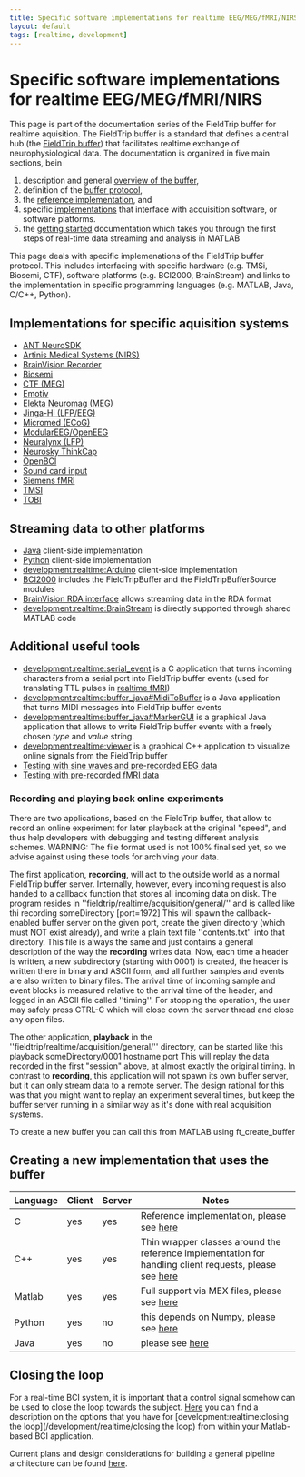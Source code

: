 ```yaml
---
title: Specific software implementations for realtime EEG/MEG/fMRI/NIRS
layout: default
tags: [realtime, development]
---
```


#  Specific software implementations for realtime EEG/MEG/fMRI/NIRS

This page is part of the documentation series of the FieldTrip buffer for realtime aquisition. The FieldTrip buffer is a standard that defines a central hub (the [FieldTrip buffer](/development/realtime)) that facilitates realtime exchange of neurophysiological data. The documentation is organized in five main sections, bein

1.  description and general [overview of the buffer](/development/realtime/buffer_overview),
2.  definition of the [buffer protocol](/development/realtime/buffer_protocol),
3.  the [ reference implementation](/development/realtime/reference_implementation ), and
4.  specific [implementations](/development/realtime/implementation) that interface with acquisition software, or software platforms.
5.  the [getting started](/getting_started/realtime) documentation which takes you through the first steps of real-time data streaming and analysis in MATLAB

This page deals with specific implemenations of the FieldTrip buffer protocol. This includes interfacing with specific hardware (e.g. TMSi, Biosemi, CTF), software platforms (e.g. BCI2000, BrainStream) and links to the implementation in specific programming languages (e.g. MATLAB, Java, C/C++, Python).

## Implementations for specific aquisition systems

*  [ANT NeuroSDK](/development/realtime/NeuroSDK)
*  [Artinis Medical Systems (NIRS)](/development/realtime/artinis)
*  [BrainVision Recorder](/development/realtime/rda)
*  [Biosemi](/development/realtime/Biosemi)
*  [CTF (MEG)](/development/realtime/CTF)
*  [Emotiv](/development/realtime/Emotiv)
*  [Elekta Neuromag (MEG)](/development/realtime/Neuromag)
*  [Jinga-Hi (LFP/EEG)](/development/realtime/jinga-hi)
*  [Micromed (ECoG)](/development/realtime/Micromed)
*  [ModularEEG/OpenEEG](/development/realtime/ModularEEG)
*  [Neuralynx (LFP)](/development/realtime/Neuralynx)
*  [Neurosky ThinkCap](/development/realtime/Neurosky)
*  [OpenBCI](/development/realtime/OpenBCI)
*  [Sound card input](/development/realtime/audio2ft)
*  [Siemens fMRI](/development/realtime/fmri)
*  [TMSI](/development/realtime/tmsi)
*  [TOBI](/development/realtime/tobi)

## Streaming data to other platforms

*  [Java](/development/realtime/buffer_java) client-side implementation
*  [Python](/development/realtime/buffer_python) client-side implementation
*  [development:realtime:Arduino](/development/realtime/Arduino) client-side implementation
*  [BCI2000](/development/realtime/bci2000) includes the FieldTripBuffer and the FieldTripBufferSource modules
*  [BrainVision RDA interface](/development/realtime/rda) allows streaming data in the RDA format
*  [development:realtime:BrainStream](/development/realtime/BrainStream) is directly supported through shared MATLAB code

## Additional useful tools

*  [development:realtime:serial_event](/development/realtime/serial_event) is a C application that turns incoming characters from a serial port into FieldTrip buffer events (used for translating TTL pulses in [realtime fMRI](/development/realtime/fmri))
*  [development:realtime:buffer_java#MidiToBuffer](/development/realtime/buffer_java#MidiToBuffer) is a Java application that turns MIDI messages into FieldTrip buffer events
*  [development:realtime:buffer_java#MarkerGUI](/development/realtime/buffer_java#MarkerGUI) is a graphical Java application that allows to write FieldTrip buffer events with a freely chosen *type* and *value* string.
*  [development:realtime:viewer](/development/realtime/viewer) is a graphical C++ application to visualize online signals from the FieldTrip buffer
*  [Testing with sine waves and pre-recorded EEG data](/development/realtime/eeg)
*  [Testing with pre-recorded fMRI data](/development/realtime/fmri#testing_with_pre-recorded_fmri_data)

### Recording and playing back online experiments

There are two applications, based on the FieldTrip buffer, that allow to record an online experiment for later playback at the original "speed", and thus help developers with debugging and testing different analysis schemes. WARNING: The file format used is not 100% finalised yet, so we advise
against using these tools for archiving your data.

The first application, **recording**, will act to the outside world as a normal FieldTrip buffer server. Internally, however, every incoming request is also handed to a callback function that stores all incoming data on disk. The program resides in ''fieldtrip/realtime/acquisition/general/'' and
is called like thi
    recording someDirectory [port=1972]
This will spawn the callback-enabled buffer server on the given port, create the given directory (which must NOT exist already), and write a plain text file ''contents.txt'' into that directory. This file is always the same and just contains a general description of the way the **recording** writes data.
Now, each time a header is written, a new subdirectory (starting with 0001) is created, the header is written there in binary and ASCII form, and all further samples and events are also written to binary files. The arrival time of incoming sample and event blocks is measured relative to the
arrival time of the header, and logged in an ASCII file called ''timing''. For stopping the operation, the user may safely press CTRL-C which will close down the server thread and close any open files.

The other application, **playback** in the ''fieldtrip/realtime/acquisition/general/'' directory, can be started like this
    playback someDirectory/0001 hostname port
This will replay the data recorded in the first "session" above, at almost exactly the original timing. In contrast to **recording**, this application will not spawn its own buffer server, but it can only stream data to a remote server. The design rational for this was that you might want to replay an experiment several times, but keep the buffer server running in a similar way as it's done with real acquisition systems.

To create a new buffer you can call this from MATLAB using ft_create_buffer

## Creating a new implementation that uses the buffer

 | Language | Client | Server | Notes                                                                                                                                      |
 | -------- | ------ | ------ | -----                                                                                                                                      |
 | C        | yes    | yes    | Reference implementation, please see [here](/development/realtime/buffer_c)                                                                |
 | C++      | yes    | yes    | Thin wrapper classes around the reference implementation for handling client requests, please see [here](/development/realtime/buffer_cpp) |
 | Matlab   | yes    | yes    | Full support via MEX files, please see [here](/development/realtime/buffer_matlab)                                                         |
 | Python   | yes    | no     | this depends on [Numpy](http://numpy.scipy.org), please see [here](/development/realtime/buffer_python)                                    |
 | Java     | yes    | no     | please see [here](/development/realtime/buffer_java)                                                                                       |

## Closing the loop

For a real-time BCI system, it is important that a control signal somehow can be used to close the loop towards the subject. [Here](/development/realtime/closing_the_loop) you can find a description on the options that you have for [development:realtime:closing the loop](/development/realtime/closing the loop) from within your Matlab-based BCI application.

Current plans and design considerations for building a general pipeline architecture can be found [here](/development/realtime/pipeline).
